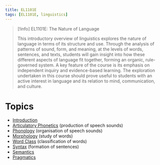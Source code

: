 ```yaml
---
title: EL1101E
tags: [EL1101E, linguistics]
---
```

> [!info] EL1101E: The Nature of Language
> 
> This introductory overview of linguistics explores the nature of language in terms of its structure and use. Through the analysis of patterns of sound, form, and meaning, at the levels of words, sentences, and texts, students will gain insight into how these different aspects of language fit together, forming an organic, rule-governed system. A key feature of the course is its emphasis on independent inquiry and evidence-based learning. The exploration undertaken in this course should prove useful to students with an active interest in language and its relation to mind, communication, and culture.

# Topics

- [Introduction](notes/Introduction.md)
- [Articulatory Phonetics](notes/Articulatory%20Phonetics.md) (production of speech sounds)
- [Phonology](notes/Phonology.md) (organisation of speech sounds)
- [Morphology](notes/Morphology.md) (study of words)
- [Word Class](notes/Word%20Class.md) (classification of words)
- [Syntax](notes/Syntax.md) (formation of sentences)
- [Semantics](notes/Semantics.md) 
- [Pragmatics](notes/Pragmatics.md)
